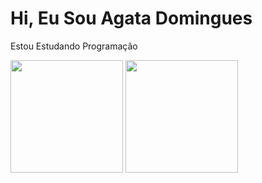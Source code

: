 <h1>
     Hi, Eu Sou Agata Domingues
</h1>
<p> Estou Estudando Programação </p>
 <img height="180em" src="https://github-readme-stats.vercel.app/api?username=htadmg&show_icons=true&theme=dark"/>
 <img height="180em" src="https://github-readme-stats.vercel.app/api/top-langs/?username=htadmg&layout=compact&theme=dark"/> </p>
